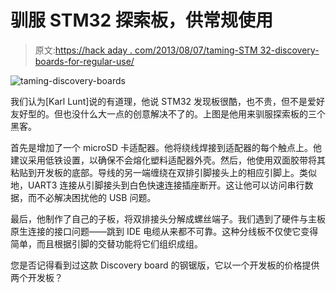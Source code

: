 # 驯服 STM32 探索板，供常规使用

> 原文:[https://hack aday . com/2013/08/07/taming-STM 32-discovery-boards-for-regular-use/](https://hackaday.com/2013/08/07/taming-stm32-discovery-boards-for-regular-use/)

![taming-discovery-boards](../Images/c6d28d47aca08b0e25cb676fdf5003ab.png)

我们认为[Karl Lunt]说的有道理，他说 STM32 发现板很酷，也不贵，但不是爱好友好型的。但也没什么大一点的创意解决不了的。上图是他用来驯服探索板的三个黑客。

首先是增加了一个 microSD 卡适配器。他将绕线焊接到适配器的每个触点上。他建议采用低铁设置，以确保不会熔化塑料适配器外壳。然后，他使用双面胶带将其粘贴到开发板的底部。导线的另一端缠绕在双排引脚接头上的相应引脚上。类似地，UART3 连接从引脚接头到白色快速连接插座断开。这让他可以访问串行数据，而不必解决困扰他的 USB 问题。

最后，他制作了自己的子板，将双排接头分解成螺丝端子。我们遇到了硬件与主板原生连接的接口问题——跳到 IDE 电缆从来都不可靠。这种分线板不仅使它变得简单，而且根据引脚的交替功能将它们组织成组。

您是否记得看到过这款 Discovery board 的钢锯版，它以一个开发板的价格提供两个开发板？